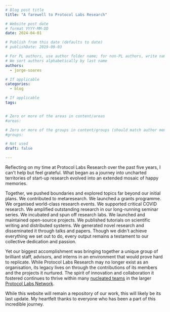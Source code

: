 ```yaml
---
# Blog post title
title: "A farewell to Protocol Labs Research"

# Website post date
# format YYYY-MM-DD
date: 2024-04-01

# Publish from this date (defaults to date)
# publishDate: 2019-09-03

# For PL authors, use author folder name; for non-PL authors, write name as in paper within ""
# We sort authors alphabetically by last name
authors:
  - jorge-soares

# If applicable
categories:
  - blog

# If applicable
tags:


# Zero or more of the areas in content/areas
#areas:

# Zero or more of the groups in content/groups (should match author membership)
#groups:

# Not used
draft: false

---
```


Reflecting on my time at Protocol Labs Research over the past five years, I can't help but feel grateful. What began as a journey into uncharted territories of start-up research evolved into an extended mosaic of happy memories.

Together, we pushed boundaries and explored topics far beyond our initial plans. We contributed to metaresearch. We launched a grants programme. We organised world-class research events. We supported critical COVID research. We amplified outstanding research in our long-running seminar series. We incubated and spun off research labs. We launched and maintained open-source projects. We published tutorials on scientific writing and distributed systems. We generated novel research and disseminated it through talks and papers. Though we didn't achieve everything we set out to do, every output remains a testament to our collective dedication and passion.

Yet our biggest accomplishment was bringing together a unique group of brilliant staff, advisors, and interns in an environment that would prove hard to replicate. While Protocol Labs Research may no longer exist as an organisation, its legacy lives on through the contributions of its members and the projects it nurtured. The spirit of innovation and collaboration it fostered continues to thrive within many [nucleated teams](https://protocol.ai/blog/pl-past-present-future/) in the larger [Protocol Labs Network](https://www.plnetwork.io/).

While this website will remain a repository of our work, this will likely be its last update. My heartfelt thanks to everyone who has been a part of this incredible journey.